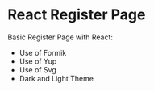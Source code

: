 # React Register Page
 Basic Register Page with React:
 
 * Use of Formik
 * Use of Yup
 * Use of Svg
 * Dark and Light Theme
